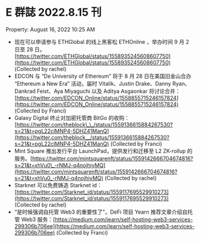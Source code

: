 # E 群誌 2022.8.15 刊

Property: August 16, 2022 10:25 AM

- 现在可以申请参与 ETHGlobal 的线上黑客松 ETHOnline ，举办时间 9 月 2 日至 28 日。[https://twitter.com/ETHGlobal/status/1558935245608607750](https://twitter.com/ETHGlobal/status/1558935245608607750) (Collected by rachel)
- EDCON 与 “De University of Ethereum” 将于 8 月 28 日在美国旧金山合办 “Ethereum a New Era” 活动，届时 Vitalik、Justin Drake、Danny Ryan、Dankrad Feist、Aya Miyaguchi 以及 Aditya Asgaonkar 将讨论合并：[https://twitter.com/EDCON_Online/status/1558855715246157824](https://twitter.com/EDCON_Online/status/1558855715246157824) (Collected by Franci)
- Galaxy Digital 终止对加密托管商 BitGo 的收购：[https://twitter.com/theblock\_\_/status/1559136615884267530?s=21&t=pgL22clMNP4-5DHZ41ManQ](https://twitter.com/theblock__/status/1559136615884267530?s=21&t=pgL22clMNP4-5DHZ41ManQ) (Collected by Franci)
- Mint Square 推出发行平台 LaunchPad，提供发行和迁移至 L2 ZK-rollup 的服务。[https://twitter.com/mintsquarenft/status/1559142666704674816?s=21&t=xhVu0\_-rNMJ-q4nojhiyMQ](https://twitter.com/mintsquarenft/status/1559142666704674816?s=21&t=xhVu0_-rNMJ-q4nojhiyMQ) (Collected by rachel)
- Starknet 可以免费铸造 Starknet id：[https://twitter.com/Starknet_id/status/1559117695529910273](https://twitter.com/Starknet_id/status/1559117695529910273) (Collected by rachel)
- “是时候强调自托管 Web3 的重要性了”，DeFi 项目 Yearn 推荐文章介绍自托管 Web3 服务：[https://medium.com/iearn/self-hosting-web3-services-299306b706ee](https://medium.com/iearn/self-hosting-web3-services-299306b706ee) (Collected by Franci)
